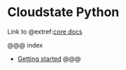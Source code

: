 # Cloudstate Python

Link to @extref:[core docs](cloudstate:index.html)

@@@ index
* [Getting started](gettingstarted.md)
@@@
